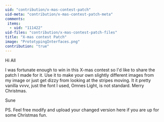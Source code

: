 ```yaml
---
uid: "contribution/x-mas-contest-patch"
uid-meta: "contribution/x-mas-contest-patch-meta"
comments: 
 items: 
  - uid: "111422"
uid-files: "contribution/x-mas-contest-patch-files"
title: "X-mas contest Patch"
image: "PrototypingInterfaces.png"
contribution: "true"
---
```


Hi All

I was fortunate enough to win in this X-mas contest so I'd like to share the patch I made for it.
Use it to make your own slightly different images from my image or just get dizzy from looking at the stripes moving.
It it pretty vanilla vvvv, just the font I used, Omnes Light, is not standard.
Merry Christmas.

Sune 

PS. Feel free modify and upload your changed version here if you are up for some Christmas fun.
